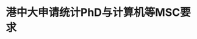 # 港中大申请统计PhD与计算机等MSC要求



















































































































































